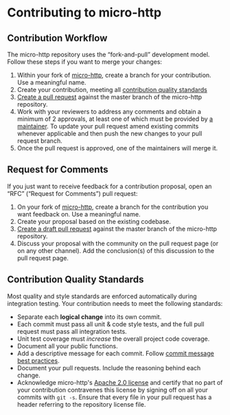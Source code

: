 # Contributing to micro-http

## Contribution Workflow

The micro-http repository uses the “fork-and-pull” development model. Follow
these steps if you want to merge your changes:

1. Within your fork of
   [micro-http](https://github.com/firecracker-microvm/micro-http), create a
   branch for your contribution. Use a meaningful name.
2. Create your contribution, meeting all
   [contribution quality standards](#contribution-quality-standards)
3. [Create a pull request](https://help.github.com/articles/creating-a-pull-request-from-a-fork/)
   against the master branch of the micro-http repository.
4. Work with your reviewers to address any comments and obtain a
   minimum of 2 approvals, at least one of which must be provided by
   [a maintainer](MAINTAINERS.md).
   To update your pull request amend existing commits whenever applicable and
   then push the new changes to your pull request branch.
5. Once the pull request is approved, one of the maintainers will merge it.

## Request for Comments

If you just want to receive feedback for a contribution proposal, open an “RFC”
(“Request for Comments”) pull request:

1. On your fork of
   [micro-http](https://github.com/firecracker-microvm/micro-http), create a
   branch for the contribution you want feedback on. Use a meaningful name.
2. Create your proposal based on the existing codebase.
3. [Create a draft pull request](https://github.blog/2019-02-14-introducing-draft-pull-requests/)
   against the master branch of the micro-http repository.
4. Discuss your proposal with the community on the pull request page (or on any
   other channel). Add the conclusion(s) of this discussion to the pull request
   page.

## Contribution Quality Standards

Most quality and style standards are enforced automatically during integration
testing. Your contribution needs to meet the following standards:

- Separate each **logical change** into its own commit.
- Each commit must pass all unit & code style tests, and the full pull request
  must pass all integration tests.
- Unit test coverage must _increase_ the overall project code coverage.
- Document all your public functions.
- Add a descriptive message for each commit. Follow
  [commit message best practices](https://github.com/erlang/otp/wiki/writing-good-commit-messages).
- Document your pull requests. Include the reasoning behind each change.
- Acknowledge micro-http's [Apache 2.0 license](LICENSE) and certify that no
  part of your contribution contravenes this license by signing off on all your
  commits with `git -s`. Ensure that every file in your pull request has a
  header referring to the repository license file.
